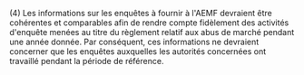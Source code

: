 (4) Les informations sur les enquêtes à fournir à l'AEMF devraient être cohérentes et comparables afin de rendre compte fidèlement des activités d'enquête menées au titre du règlement relatif aux abus de marché pendant une année donnée. Par conséquent, ces informations ne devraient concerner que les enquêtes auxquelles les autorités concernées ont travaillé pendant la période de référence.